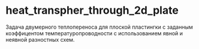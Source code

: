 # heat_transpher_through_2d_plate
Задача двумерного теплопереноса для плоской пластингки с заданным коэффицентом температуропроводности с использованием явной и неявной разностных схем. 
